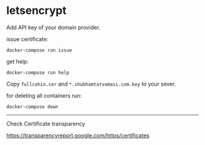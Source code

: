 # letsencrypt

Add API key of your domain provider.

issue certificate:
```
docker-compose run issue
```

get help:
```
docker-compose run help
```

Copy `fullcahin.cer` and `*.shubhamtatvamasi.com.key` to your sever.

for deleting all containers run:
```
docker-compose down
```
---

Check Certificate transparency

https://transparencyreport.google.com/https/certificates
